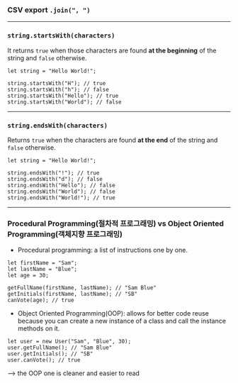 ### CSV export ```.join(", ")```
---

### ```string.startsWith(characters)```
It returns ```true``` when those characters are found **at the beginning** of the string and ```false``` otherwise.
```
let string = "Hello World!";

string.startsWith("H"); // true
string.startsWith("h"); // false
string.startsWith("Hello"); // true
string.startsWith("World"); // false
```
---
### ```string.endsWith(characters)```
Returns ```true``` when the characters are found **at the end** of the string and ```false``` otherwise.
```
let string = "Hello World!";

string.endsWith("!"); // true
string.endsWith("d"); // false
string.endsWith("Hello"); // false
string.endsWith("World"); // false
string.endsWith("World!"); // true
```
---
### Procedural Programming(절차적 프로그래밍) vs Object Oriented Programming(객체지향 프로그래밍)
- Procedural programming: a list of instructions one by one.
```
let firstName = "Sam";
let lastName = "Blue";
let age = 30;

getFullName(firstName, lastName); // "Sam Blue"
getInitials(firstName, lastName); // "SB"
canVote(age); // true
```

- Object Oriented Programming(OOP): allows for better code reuse because you can create a new instance of a class and call the instance methods on it.
```
let user = new User("Sam", "Blue", 30);
user.getFullName(); // "Sam Blue"
user.getInitials(); // "SB"
user.canVote(); // true
```
--> the OOP one is cleaner and easier to read

